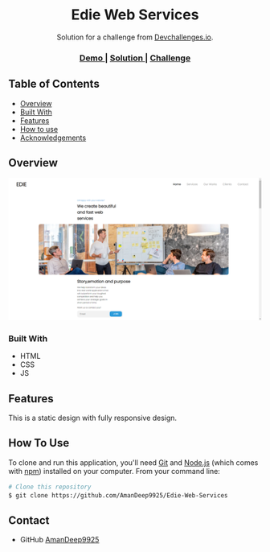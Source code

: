 <!-- Please update value in the {}  -->

<h1 align="center">Edie Web Services</h1>

<div align="center">
   Solution for a challenge from  <a href="http://devchallenges.io" target="_blank">Devchallenges.io</a>.
</div>

<div align="center">
  <h3>
    <a href="https://edie-web-services.vercel.app/">
      Demo
    </a>
    <span> | </span>
    <a href="https://github.com/AmanDeep9925/Edie-Web-Services">
      Solution
    </a>
    <span> | </span>
    <a href="https://devchallenges.io/challenges/xobQBuf8zWWmiYMIAZe0">
      Challenge
    </a>
  </h3>
</div>

<!-- TABLE OF CONTENTS -->

## Table of Contents

-   [Overview](#overview)
-   [Built With](#built-with)
-   [Features](#features)
-   [How to use](#how-to-use)
-   [Acknowledgements](#acknowledgements)

<!-- OVERVIEW -->

## Overview

![screenshot](./assets/images/screenshot.png)

### Built With

-   HTML
-   CSS
-   JS

## Features

<!-- List the features of your application or follow the template. Don't share the figma file here :) -->

This is a static design with fully responsive design.

## How To Use

<!-- Example: -->

To clone and run this application, you'll need [Git](https://git-scm.com) and [Node.js](https://nodejs.org/en/download/) (which comes with [npm](http://npmjs.com)) installed on your computer. From your command line:

```bash
# Clone this repository
$ git clone https://github.com/AmanDeep9925/Edie-Web-Services

```

## Contact

-   GitHub [AmanDeep9925](https://github.com/AmanDeep9925)
